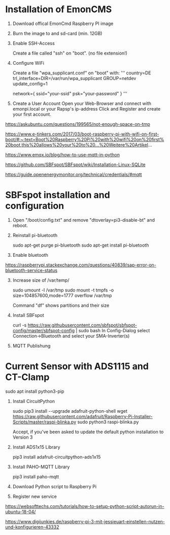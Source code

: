 # Installation of EmonCMS

1. Download offical EmonCmd Raspberry PI image

2. Burn the image to and sd-card (min. 12GB)

3. Enable SSH-Access

    Create a file called "ssh" on "boot". (no file extension!)

4. Configure WiFi

    Create a file "wpa_supplicant.conf" on "boot" with:
    '''
    country=DE
    trl_interface=DIR=/var/run/wpa_supplicant GROUP=netdev
    update_config=1

    network={
        ssid="your-ssid"
        psk="your-password"
    }
    '''

5. Create a User Account
    Open your Web-Browser and connect with emonpi.local or your Rapsp's ip-address
    Click and Register and create your first account.


https://askubuntu.com/questions/199565/not-enough-space-on-tmp

https://www.e-tinkers.com/2017/03/boot-raspberry-pi-with-wifi-on-first-boot/#:~:text=Boot%20Raspberry%20Pi%20with%20wifi%20on%20first%20boot,this%20allows%20your%20to%20...%20Weitere%20Artikel...

https://www.emqx.io/blog/how-to-use-mqtt-in-python

https://github.com/SBFspot/SBFspot/wiki/Installation-Linux-SQLite

https://guide.openenergymonitor.org/technical/credentials/#mqtt

# SBFspot installation and configuration

1. Open "/boot/config.txt" and remove "dtoverlay=pi3-disable-bt" and reboot.

2. Reinstall pi-bluetooth

    sudo apt-get purge pi-bluetooth
    sudo apt-get install pi-bluetooth

2. Enable bluetooth 

https://raspberrypi.stackexchange.com/questions/40839/sap-error-on-bluetooth-service-status

3. Increase size of /var/temp/
    
    sudo umount -l /var/tmp
    sudo mount -t tmpfs -o size=104857600,mode=1777 overflow /var/tmp

    Command "df" shows partitions and their size

4. Install SBFspot

    curl -s https://raw.githubusercontent.com/sbfspot/sbfspot-config/master/sbfspot-config | sudo bash
    In Config-Dialog select Connection->Bluetooth and select your SMA-Inverter(s)

5. MQTT Publishung 


# Current Sensor with ADS1115 and CT-Clamp

sudo apt install python3-pip

1. Install CircuitPython

    sudo pip3 install --upgrade adafruit-python-shell
    wget https://raw.githubusercontent.com/adafruit/Raspberry-Pi-Installer-Scripts/master/raspi-blinka.py
    sudo python3 raspi-blinka.py

    Accept, if you've been asked to update the default python installation to Version 3

2. Install ADS1x15 Library

    pip3 install adafruit-circuitpython-ads1x15

3. Install PAHO-MQTT Library

    pip3 install paho-mqtt

4. Download Python script to Raspberry Pi


5. Register new service

https://websofttechs.com/tutorials/how-to-setup-python-script-autorun-in-ubuntu-18-04/



https://www.digijunkies.de/raspberry-pi-3-mit-jessieuart-einstellen-nutzen-und-konfigurieren-43332